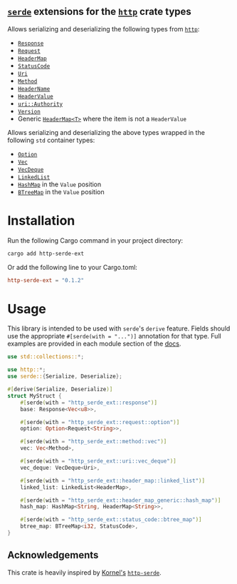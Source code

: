 ## [`serde`](https://github.com/serde-rs/serde) extensions for the [`http`](https://github.com/hyperium/http) crate types

Allows serializing and deserializing the following types from [`http`](https://github.com/hyperium/http):

- [`Response`](https://docs.rs/http-serde-ext/0.1.0/http_serde_ext/response)
- [`Request`](https://docs.rs/http-serde-ext/0.1.0/http_serde_ext/request)
- [`HeaderMap`](https://docs.rs/http-serde-ext/0.1.0/http_serde_ext/header_map)
- [`StatusCode`](https://docs.rs/http-serde-ext/0.1.0/http_serde_ext/status_code)
- [`Uri`](https://docs.rs/http-serde-ext/0.1.0/http_serde_ext/uri)
- [`Method`](https://docs.rs/http-serde-ext/0.1.0/http_serde_ext/method)
- [`HeaderName`](https://docs.rs/http-serde-ext/0.1.0/http_serde_ext/header_name)
- [`HeaderValue`](https://docs.rs/http-serde-ext/0.1.0/http_serde_ext/header_value)
- [`uri::Authority`](https://docs.rs/http-serde-ext/0.1.0/http_serde_ext/authority)
- [`Version`](https://docs.rs/http-serde-ext/0.1.0/http_serde_ext/version)
- Generic [`HeaderMap<T>`](https://docs.rs/http-serde-ext/0.1.0/http_serde_ext/header_map_generic) where the item is not a `HeaderValue`

Allows serializing and deserializing the above types wrapped in the following `std` container types:

- [`Option`](https://doc.rust-lang.org/std/option/enum.Option.html)
- [`Vec`](https://doc.rust-lang.org/std/vec/struct.Vec.html)
- [`VecDeque`](https://doc.rust-lang.org/std/collections/struct.VecDeque.html)
- [`LinkedList`](https://doc.rust-lang.org/std/collections/struct.LinkedList.html)
- [`HashMap`](https://doc.rust-lang.org/std/collections/hash_map/struct.HashMap.html) in the `Value` position
- [`BTreeMap`](https://doc.rust-lang.org/std/collections/struct.BTreeMap.html) in the `Value` position

# Installation

Run the following Cargo command in your project directory:

```bash
cargo add http-serde-ext
```

Or add the following line to your Cargo.toml:

```toml
http-serde-ext = "0.1.2"
```

# Usage

This library is intended to be used with `serde`'s `derive` feature.
Fields should use the appropriate `#[serde(with = "...")]` annotation for that
type. Full examples are provided in each module section of the [docs](https://docs.rs/http-serde-ext/0.1.0/http_serde_ext).

```rust
use std::collections::*;

use http::*;
use serde::{Serialize, Deserialize};

#[derive(Serialize, Deserialize)]
struct MyStruct {
    #[serde(with = "http_serde_ext::response")]
    base: Response<Vec<u8>>,

    #[serde(with = "http_serde_ext::request::option")]
    option: Option<Request<String>>,

    #[serde(with = "http_serde_ext::method::vec")]
    vec: Vec<Method>,

    #[serde(with = "http_serde_ext::uri::vec_deque")]
    vec_deque: VecDeque<Uri>,

    #[serde(with = "http_serde_ext::header_map::linked_list")]
    linked_list: LinkedList<HeaderMap>,

    #[serde(with = "http_serde_ext::header_map_generic::hash_map")]
    hash_map: HashMap<String, HeaderMap<String>>,

    #[serde(with = "http_serde_ext::status_code::btree_map")]
    btree_map: BTreeMap<i32, StatusCode>,
}
```

## Acknowledgements

This crate is heavily inspired by [Kornel's](https://github.com/kornelski) [`http-serde`](https://crates.io/crates/http-serde).
